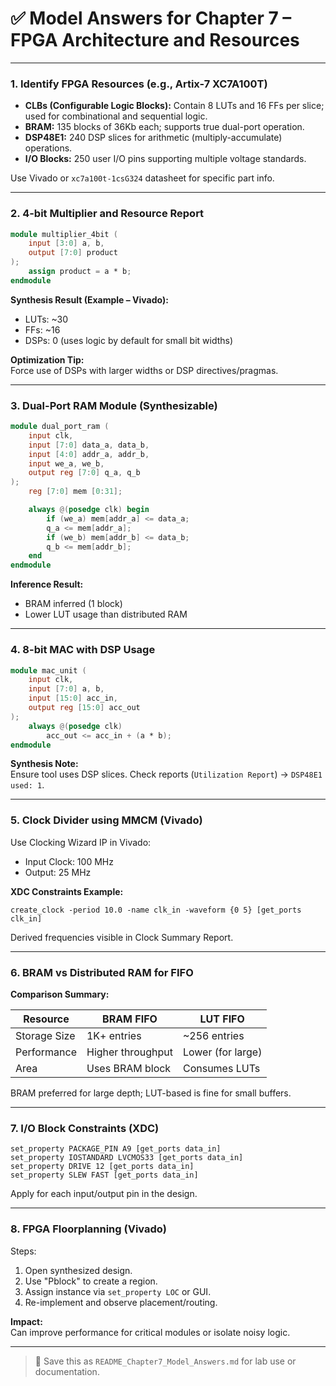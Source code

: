 # ✅ Model Answers for Chapter 7 – FPGA Architecture and Resources

---

### 1. **Identify FPGA Resources (e.g., Artix-7 XC7A100T)**

- **CLBs (Configurable Logic Blocks):** Contain 8 LUTs and 16 FFs per slice; used for combinational and sequential logic.
- **BRAM:** 135 blocks of 36Kb each; supports true dual-port operation.
- **DSP48E1:** 240 DSP slices for arithmetic (multiply-accumulate) operations.
- **I/O Blocks:** 250 user I/O pins supporting multiple voltage standards.

Use Vivado or `xc7a100t-1csG324` datasheet for specific part info.

---

### 2. **4-bit Multiplier and Resource Report**

```verilog
module multiplier_4bit (
    input [3:0] a, b,
    output [7:0] product
);
    assign product = a * b;
endmodule
```

**Synthesis Result (Example – Vivado):**
- LUTs: ~30
- FFs: ~16
- DSPs: 0 (uses logic by default for small bit widths)

**Optimization Tip:**  
Force use of DSPs with larger widths or DSP directives/pragmas.

---

### 3. **Dual-Port RAM Module (Synthesizable)**

```verilog
module dual_port_ram (
    input clk,
    input [7:0] data_a, data_b,
    input [4:0] addr_a, addr_b,
    input we_a, we_b,
    output reg [7:0] q_a, q_b
);
    reg [7:0] mem [0:31];

    always @(posedge clk) begin
        if (we_a) mem[addr_a] <= data_a;
        q_a <= mem[addr_a];
        if (we_b) mem[addr_b] <= data_b;
        q_b <= mem[addr_b];
    end
endmodule
```

**Inference Result:**
- BRAM inferred (1 block)
- Lower LUT usage than distributed RAM

---

### 4. **8-bit MAC with DSP Usage**

```verilog
module mac_unit (
    input clk,
    input [7:0] a, b,
    input [15:0] acc_in,
    output reg [15:0] acc_out
);
    always @(posedge clk)
        acc_out <= acc_in + (a * b);
endmodule
```

**Synthesis Note:**  
Ensure tool uses DSP slices. Check reports (`Utilization Report`) → `DSP48E1 used: 1`.

---

### 5. **Clock Divider using MMCM (Vivado)**

Use Clocking Wizard IP in Vivado:

- Input Clock: 100 MHz
- Output: 25 MHz

**XDC Constraints Example:**
```xdc
create_clock -period 10.0 -name clk_in -waveform {0 5} [get_ports clk_in]
```

Derived frequencies visible in Clock Summary Report.

---

### 6. **BRAM vs Distributed RAM for FIFO**

**Comparison Summary:**

| Resource     | BRAM FIFO       | LUT FIFO        |
|--------------|------------------|------------------|
| Storage Size | 1K+ entries       | ~256 entries     |
| Performance  | Higher throughput | Lower (for large)|
| Area         | Uses BRAM block   | Consumes LUTs    |

BRAM preferred for large depth; LUT-based is fine for small buffers.

---

### 7. **I/O Block Constraints (XDC)**

```xdc
set_property PACKAGE_PIN A9 [get_ports data_in]
set_property IOSTANDARD LVCMOS33 [get_ports data_in]
set_property DRIVE 12 [get_ports data_in]
set_property SLEW FAST [get_ports data_in]
```

Apply for each input/output pin in the design.

---

### 8. **FPGA Floorplanning (Vivado)**

Steps:
1. Open synthesized design.
2. Use "Pblock" to create a region.
3. Assign instance via `set_property LOC` or GUI.
4. Re-implement and observe placement/routing.

**Impact:**  
Can improve performance for critical modules or isolate noisy logic.

---

> 📁 Save this as `README_Chapter7_Model_Answers.md` for lab use or documentation.

